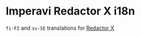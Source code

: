 # Imperavi Redactor X i18n

`fi-FI` and `sv-SE` translations for [Redactor X](https://imperavi.com/redactorx/)
